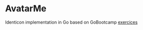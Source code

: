 # AvatarMe

Identicon implementation in Go based on GoBootcamp [exercices](https://github.com/GoBootcamp/avatarme)

